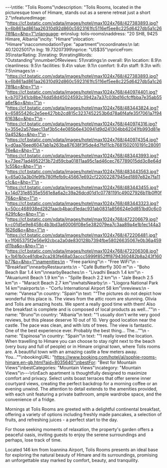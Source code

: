 ---\ntitle: "Tolis Rooms"\ndescription: "Tolis Rooms, located in the picturesque town of Himare, stands out as a serene retreat just a short 2."\nfeaturedImage: "https://cf.bstatic.com/xdata/images/hotel/max1024x768/427383893.jpg?k=6b861ad861aa26310d92d860c5923161fc5116ef5ee8c225d6427db5a1c2678f&o=&hp=1"\nlanguage: en\nslug: tolis-rooms\naddress: "20 SH8, 9425 Himare, Albania"\ncity: "Himare"\nlocation: "Himare"\naccommodationType: "apartment"\ncoordinates:\n  lat: 40.12025017\n  lng: 19.73207399\nprice: "US$35"\npriceFrom: 35\nstarRating: 3\nrating: 9\nratingWords: "Outstanding"\nnumberOfReviews: 51\nratings:\n  overall: 9\n  location: 8.9\n  cleanliness: 9.5\n  facilities: 9.4\n  value: 9.1\n  comfort: 9.4\n  staff: 9.3\n  wifi: 7.5\nimages:\n  - "https://cf.bstatic.com/xdata/images/hotel/max1024x768/427383893.jpg?k=6b861ad861aa26310d92d860c5923161fc5116ef5ee8c225d6427db5a1c2678f&o=&hp=1"\n  - "https://cf.bstatic.com/xdata/images/hotel/max1024x768/440974401.jpg?k=b707341cb8be74dd58d45024592c3942a7a37c03bd16cfcffbba7e35ab55a6ef&o=&hp=1"\n  - "https://cf.bstatic.com/xdata/images/hotel/max1024x768/483443824.jpg?k=65855426c2e5ee427bb2cd815c3237452253b6d78a6f4afe35f7061a7f946163&o=&hp=1"\n  - "https://cf.bstatic.com/xdata/images/hotel/max1024x768/440974316.jpg?k=355e2a57daec13af3b5c4e085b6e430941d9d241304bb62041fb993d81e0a452&o=&hp=1"\n  - "https://cf.bstatic.com/xdata/images/hotel/max1024x768/440974354.jpg?k=d0aa76eed6047ab1a263ba87638f3f5de4d7fd11cb7681502010191c2809176e&o=&hp=1"\n  - "https://cf.bstatic.com/xdata/images/hotel/max1024x768/483443993.jpg?k=73ee71ad49522f3b72d59cba01811aa95c1ad46cec767789015dd3c8e64d1c55&o=&hp=1"\n  - "https://cf.bstatic.com/xdata/images/hotel/max1024x768/483443563.jpg?k=65a03a3b0fe9fb780ffefb9c45667e692cf22002287945ed1897e82e7fa11c1c&o=&hp=1"\n  - "https://cf.bstatic.com/xdata/images/hotel/max1024x768/483443455.jpg?k=14d731e8535e5561e8a6a2c39a26dcd01d1c07781191c49027926b11b0ff0f76&o=&hp=1"\n  - "https://cf.bstatic.com/xdata/images/hotel/max1024x768/483443323.jpg?k=50cc468938ed282faacb4bacd1edac931ab0831a856624e0d851bd0c6c0429fc&o=&hp=1"\n  - "https://cf.bstatic.com/xdata/images/hotel/max1024x768/472206679.jpg?k=c01d5e9e8458c4b3bd3a60006f08e5e382079ea7c3aa89a4e1b1ec144a31626d&o=&hp=1"\n  - "https://cf.bstatic.com/xdata/images/hotel/max1024x768/472206481.jpg?k=1f065375f2e56e92cbca2a0de830128b7394fbe58026635067e0b36a459d11ba&o=&hp=1"\n  - "https://cf.bstatic.com/xdata/images/hotel/max1024x768/472206308.jpg?k=1b61b0ce81dbe2ca283fe68a03accc5999f852fff8794360482b8a243f160b77&o=&hp=1"\namenities:\n  - "Free parking"\n  - "Free WiFi"\n  - "Breakfast"\nnearbyRestaurants:\n  - "Café Butterfly 300 m"\n  - "Boho Beach Bar 1.4 km"\nnearbyBeaches:\n  - "Livadhi Beach 1.4 km"\n  - "Akuariumit Beach 1.9 km"\n  - "Spille Beach 2.2 km"\n  - "Jale Beach 2.5 km"\n  - "Maracit Beach 2.7 km"\nwhatsNearby:\n  - "Llogora National Park 14 km"\nairports:\n  - "Corfu International Airport 58 km"\nreviews:\n  - name: "Vanesa"\n    country: "Spain"\n    text: "“The pictures do not depict how wonderful this place is. The views from the attic room are stunning. Olivia and Tolis are amazing hosts. We spent a really good time with them! Also the breakfast is complete and is composed of local products as well...”"\n  - name: "Bruno"\n    country: "Albania"\n    text: "“I usually don't write very good reviews, but this please deserve 10 out of 10. Very good location near the castle. The pace was clean, and with lots of trees. The view is fantastic. One of the best experience ever.
Probably the best thing... The...”"\n  - name: "Espinosa"\n    country: "Spain"\n    text: "“I really loved the location. When travelling to Himare you can choose to stay right next to the beach (very busy and full of people) or in Himare original town, where Tolis rooms are. A beautiful town with an amazing castle a few meters away. You...”"\nbookingURL: "https://www.booking.com/hotel/al/sophie-rooms-himare.en-gb.html?aid=8035640"\nbestFor: "Best for Mountain Views"\nbestCategories: "Mountain Views"\ncategory: "Mountain Views"\n---\n\nEach apartment is thoughtfully designed to maximize comfort and privacy. Select units boast terraces that offer serene inner courtyard views, creating the perfect backdrop for a morning coffee or an evening unwind. The attention to detail extends to the amenities provided, with each unit featuring a private bathroom, ample wardrobe space, and the convenience of a fridge.

Mornings at Tolis Rooms are greeted with a delightful continental breakfast, offering a variety of options including freshly made pancakes, a selection of fruits, and refreshing juices - a perfect start to the day.

For those seeking moments of relaxation, the property's garden offers a peaceful oasis, inviting guests to enjoy the serene surroundings and perhaps, lose track of time.

Located 146 km from Ioannina Airport, Tolis Rooms presents an ideal base for exploring the natural beauty of Himare and its surroundings, promising an unforgettable stay marked by comfort, beauty, and tranquility.